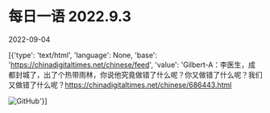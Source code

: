 # 每日一语 2022.9.3

2022-09-04

[{'type': 'text/html', 'language': None, 'base': 'https://chinadigitaltimes.net/chinese/feed', 'value': 'Gilbert-A：李医生，成都封城了，出了个热带雨林，你说他究竟做错了什么呢？你又做错了什么呢？我们又做错了什么呢？https://chinadigitaltimes.net/chinese/686443.html

![GitHub](https://chinadigitaltimes.net/chinese/files/2022/09/image-1662268144610.png)'}]